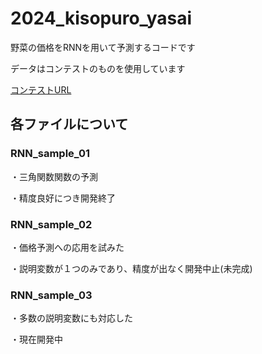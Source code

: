 # 2024_kisopuro_yasai

野菜の価格をRNNを用いて予測するコードです

データはコンテストのものを使用しています

[コンテストURL](https://competition.nishika.com/competitions/yasai_2024winter/summary)

## 各ファイルについて

### RNN_sample_01 

・三角関数関数の予測

・精度良好につき開発終了

### RNN_sample_02 

・価格予測への応用を試みた

・説明変数が１つのみであり、精度が出なく開発中止(未完成)

### RNN_sample_03 

・多数の説明変数にも対応した

・現在開発中



